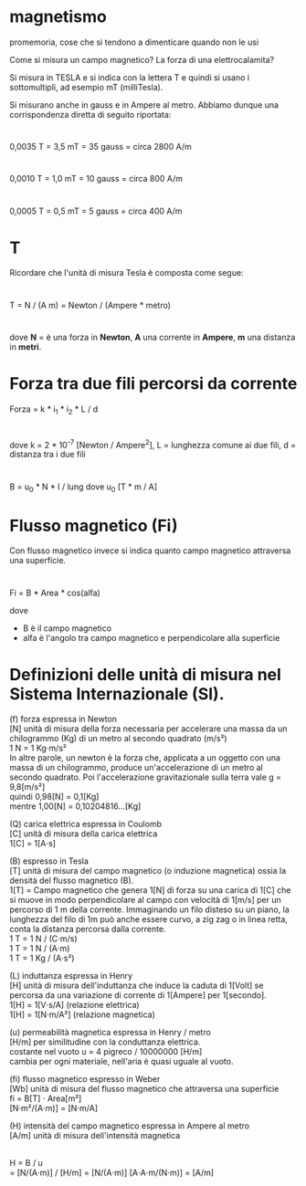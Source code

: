 # magnetismo
promemoria, cose che si tendono a dimenticare quando non le usi


Come si misura un campo magnetico?
La forza di una elettrocalamita?

Si misura in TESLA e si indica con la lettera T e quindi si usano i sottomultipli, ad esempio mT (milliTesla).

Si misurano anche in gauss e in Ampere al metro.
Abbiamo dunque una corrispondenza diretta di seguito riportata:
#
0,0035 T = 3,5 mT = 35 gauss = circa 2800 A/m
#
0,0010 T = 1,0 mT = 10 gauss = circa 800 A/m
#
0,0005 T = 0,5 mT =  5 gauss = circa 400 A/m

# T
Ricordare che l'unità di misura Tesla è composta come segue:
#
T = N / (A m) = Newton / (Ampere * metro)
#
dove **N** = è una forza in **Newton**, **A** una corrente in **Ampere**, **m** una distanza in **metri**.
# Forza tra due fili percorsi da corrente
Forza = k * i<sub>1</sub> * i<sub>2</sub> * L / d
#
dove k = 2 * 10<sup>-7</sup> [Newton / Ampere<sup>2</sup>], L = lunghezza comune ai due fili, d = distanza tra i due fili
#
B = u<sub>0</sub> * N * I / lung
dove u<sub>0</sub> [T * m / A]

# Flusso magnetico (Fi)
Con flusso magnetico invece si indica quanto campo magnetico attraversa una superficie.
#
Fi = B * Area * cos(alfa)

dove
 - B è il campo magnetico
 - alfa è l'angolo tra campo magnetico e perpendicolare alla superficie

#
# Definizioni delle unità di misura nel Sistema Internazionale (SI).


(f) forza espressa in Newton<br>
[N] unità di misura della forza 
necessaria per accelerare una massa da un chilogrammo (Kg)
di un metro al secondo quadrato (m/s²)
<br>1 N = 1 Kg⋅m/s²
<br>
In altre parole, un newton è la forza che, applicata a un oggetto con una
massa di un chilogrammo, produce un'accelerazione di un metro al secondo quadrato.
Poi l'accelerazione gravitazionale sulla terra vale g = 9,8[m/s²]
<br>quindi 0,98[N] = 0,1[Kg]
<br>mentre 1,00[N] = 0,10204816...[Kg]

(Q) carica elettrica espressa in Coulomb<br>
[C] unità di misura della carica elettrica
<br> 1[C] = 1[A⋅s]

(B) espresso in Tesla<br>
[T] unità di misura del campo magnetico (o induzione magnetica) ossia
la densità del flusso magnetico (B).
<br> 1[T] = Campo magnetico che genera 1[N] di forza su una carica di 1[C] che si muove in
modo perpendicolare al campo con velocità di 1[m/s] per un percorso di 1 m della corrente.
Immaginando un filo disteso su un piano, la lunghezza del filo di 1m può anche essere
curvo, a zig zag o in linea retta, conta la distanza percorsa dalla corrente.
<br> 1 T = 1 N / (C⋅m/s)
<br> 1 T = 1 N / (A⋅m)
<br> 1 T = 1 Kg / (A⋅s²)


(L) induttanza espressa in Henry<br>
[H] unità di misura dell'induttanza che induce la caduta di 1[Volt] se percorsa
da una variazione di corrente di 1[Ampere] per 1[secondo].
<br> 1[H] = 1[V⋅s/A]   (relazione elettrica)
<br> 1[H] = 1[N⋅m/A²]  (relazione magnetica)


(u) permeabilità magnetica espressa in Henry / metro<br>
[H/m] per similitudine con la conduttanza elettrica.
<br> costante nel vuoto u = 4 pigreco / 10000000 [H/m]
<br> cambia per ogni materiale, nell'aria è quasi uguale al vuoto.


(fi) flusso magnetico espresso in Weber<br>
[Wb] unità di misura del flusso magnetico che attraversa una superficie
<br> fi = B[T] ⋅ Area[m²]
<br>     [N⋅m²/(A⋅m)] = [N⋅m/A]

(H) intensità del campo magnetico espressa in Ampere al metro<br>
[A/m] unità di misura dell'intensità magnetica

<br> H =    B      /   u
<br>   = [N/(A⋅m)] / [H/m] = [N/(A⋅m)] [A⋅A⋅m/(N⋅m)] = [A/m]


